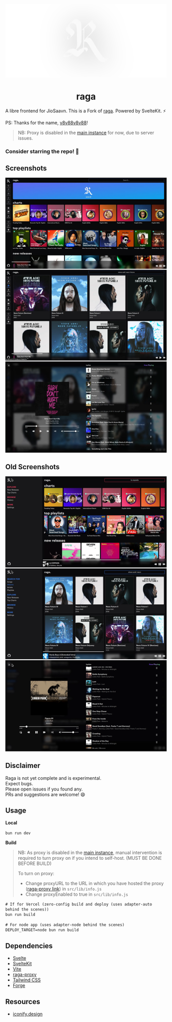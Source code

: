 ![banner](static/assets/banner.webp)

<h1 align="center">raga</h1>

A libre frontend for JioSaavn.
This is a Fork of [raga](https://github.com/TheoIsDumb/raga).
Powered by SvelteKit. ⚡

PS: Thanks for the name, [v8v88v8v88](https://github.com/v8v88v8v88)!

> NB: Proxy is disabled in the [main instance](https://raga.vkdbois.xyz) for now, due to server issues.

### **Consider starring the repo!** 🌟

## Screenshots

![one](static/assets/1.webp)
![two](static/assets/2.webp)
![three](static/assets/3.webp)

## Old Screenshots

![one](static/assets/1.old.webp)
![two](static/assets/2.old.webp)
![three](static/assets/3.old.webp)

## Disclaimer

Raga is not yet complete and is experimental.  
Expect bugs.  
Please open issues if you found any.  
PRs and suggestions are welcome! 😄

## Usage

**Local**

`bun run dev`

**Build**

> NB: As proxy is disabled in the [main instance](https://raga.vkdbois.xyz), manual intervention is required to turn proxy on if you intend to self-host. (MUST BE DONE BEFORE BUILD)
> 
> To turn on proxy:
> - Change proxyURL to the URL in which you have hosted the proxy ([raga-proxy link](https://codeberg.org/aryak/raga-proxy)) in `src/lib/info.js`
> - Change proxyEnabled to true in `src/lib/info.js`

```
# If for Vercel (zero-config build and deploy (uses adapter-auto behind the scenes))
bun run build

# For node app (uses adapter-node behind the scenes)
DEPLOY_TARGET=node bun run build
```

## Dependencies

- [Svelte](https://svelte.dev)
- [SvelteKit](https://kit.svelte.dev)
- [Vite](https://vitejs.dev)
- [raga-proxy](https://codeberg.org/aryak/raga-proxy)
- [Tailwind CSS](https://tailwindcss.com)
- [Forge](https://github.com/digitalbazaar/forge)

## Resources

- [iconify.design](https://icon-sets.iconify.design)